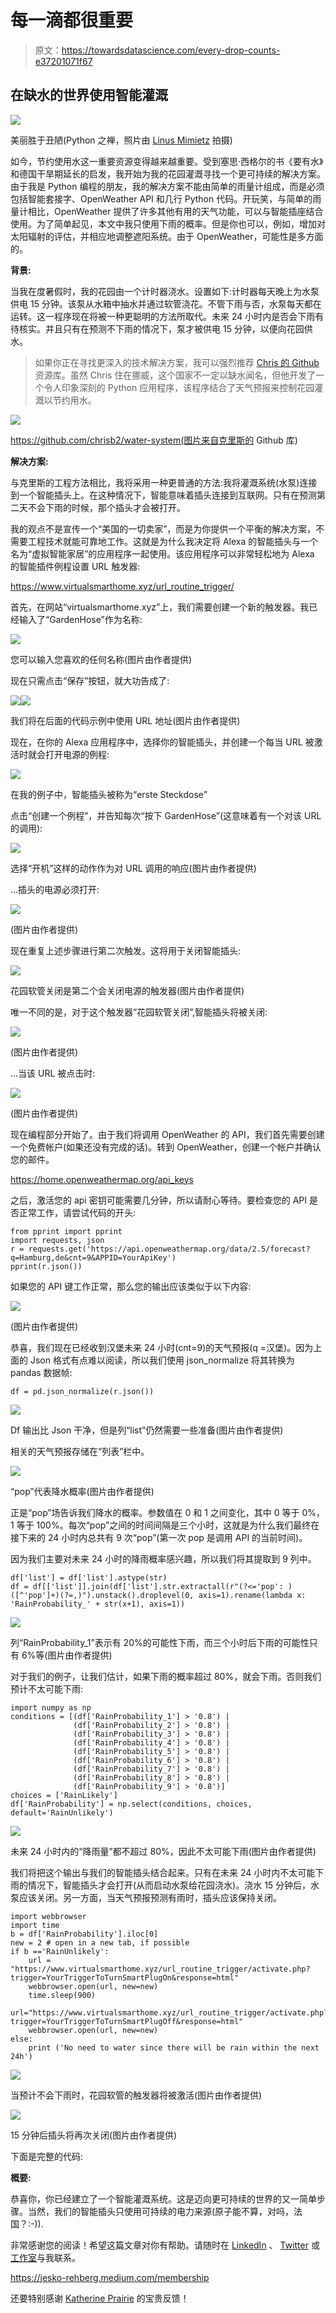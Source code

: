 # 每一滴都很重要

> 原文：<https://towardsdatascience.com/every-drop-counts-e37201071f67>

## 在缺水的世界使用智能灌溉

![](img/9fbf8b25695c6bf88bd3bad8b037f3bb.png)

美丽胜于丑陋(Python 之禅，照片由 [Linus Mimietz](https://unsplash.com/es/@linusmimietz?utm_source=unsplash&utm_medium=referral&utm_content=creditCopyText) 拍摄)

如今，节约使用水这一重要资源变得越来越重要。受到塞思·西格尔的书《要有水》和德国干旱期延长的启发，我开始为我的花园灌溉寻找一个更可持续的解决方案。由于我是 Python 编程的朋友，我的解决方案不能由简单的雨量计组成，而是必须包括智能套接字、OpenWeather API 和几行 Python 代码。开玩笑，与简单的雨量计相比，OpenWeather 提供了许多其他有用的天气功能，可以与智能插座结合使用。为了简单起见，本文中我只使用下雨的概率。但是你也可以，例如，增加对太阳辐射的评估，并相应地调整遮阳系统。由于 OpenWeather，可能性是多方面的。

**背景:**

当我在度暑假时，我的花园由一个计时器浇水。设置如下:计时器每天晚上为水泵供电 15 分钟。该泵从水箱中抽水并通过软管浇花。不管下雨与否，水泵每天都在运转。这一程序现在将被一种更聪明的方法所取代。未来 24 小时内是否会下雨有待核实。并且只有在预测不下雨的情况下，泵才被供电 15 分钟，以便向花园供水。

> 如果你正在寻找更深入的技术解决方案，我可以强烈推荐 [Chris 的 Github](https://github.com/chrisb2/water-system) 资源库。虽然 Chris 住在挪威，这个国家不一定以缺水闻名，但他开发了一个令人印象深刻的 Python 应用程序，该程序结合了天气预报来控制花园灌溉以节约用水。

![](img/dda36723547ca1d2e54dc76e49f839ac.png)

https://github.com/chrisb2/water-system(图片来自克里斯的 Github 库)

**解决方案:**

与克里斯的工程方法相比，我将采用一种更普通的方法:我将灌溉系统(水泵)连接到一个智能插头上。在这种情况下，智能意味着插头连接到互联网。只有在预测第二天不会下雨的时候，那个插头才会被打开。

我的观点不是宣传一个“美国的一切卖家”，而是为你提供一个平衡的解决方案，不需要工程技术就能可靠地工作。这就是为什么我决定将 Alexa 的智能插头与一个名为“虚拟智能家居”的应用程序一起使用。该应用程序可以非常轻松地为 Alexa 的智能插件例程设置 URL 触发器:

<https://www.virtualsmarthome.xyz/url_routine_trigger/>  

首先，在网站“virtualsmarthome.xyz”上，我们需要创建一个新的触发器。我已经输入了“GardenHose”作为名称:

![](img/c9e9bf6f7a302ec51fb3d89984d2050c.png)

您可以输入您喜欢的任何名称(图片由作者提供)

现在只需点击“保存”按钮，就大功告成了:

![](img/b4629a16583f62ca0e108fbe9d090af8.png)![](img/4de7c29b99c5db58bec7796787138f3d.png)

我们将在后面的代码示例中使用 URL 地址(图片由作者提供)

现在，在你的 Alexa 应用程序中，选择你的智能插头，并创建一个每当 URL 被激活时就会打开电源的例程:

![](img/11f7fd0db9641d219ebc7a0373756777.png)

在我的例子中，智能插头被称为“erste Steckdose”

点击“创建一个例程”，并告知每次“按下 GardenHose”(这意味着有一个对该 URL 的调用):

![](img/027ea65a960c4f43a88765f42101e4c6.png)

选择“开机”这样的动作作为对 URL 调用的响应(图片由作者提供)

…插头的电源必须打开:

![](img/fe2bf0cd0aa60c76085c3a64d385c548.png)

(图片由作者提供)

现在重复上述步骤进行第二次触发。这将用于关闭智能插头:

![](img/9aa01271e2bf00ef4e414e0b988ed9a7.png)

花园软管关闭是第二个会关闭电源的触发器(图片由作者提供)

唯一不同的是，对于这个触发器“花园软管关闭”,智能插头将被关闭:

![](img/25ba66631984ed9d0827d522537bbbe2.png)

(图片由作者提供)

…当该 URL 被点击时:

![](img/743a3004afadb239af035ef016379ca5.png)

(图片由作者提供)

现在编程部分开始了。由于我们将调用 OpenWeather 的 API，我们首先需要创建一个免费帐户(如果还没有完成的话)。转到 OpenWeather，创建一个帐户并确认您的邮件。

<https://home.openweathermap.org/api_keys>  

之后，激活您的 api 密钥可能需要几分钟，所以请耐心等待。要检查您的 API 是否正常工作，请尝试代码的开头:

```
from pprint import pprint
import requests, json
r = requests.get('https://api.openweathermap.org/data/2.5/forecast?q=Hamburg,de&cnt=9&APPID=YourApiKey')
pprint(r.json())
```

如果您的 API 键工作正常，那么您的输出应该类似于以下内容:

![](img/c50f8509b40cda713351c41bf36157b0.png)

(图片由作者提供)

恭喜，我们现在已经收到汉堡未来 24 小时(cnt=9)的天气预报(q =汉堡)。因为上面的 Json 格式有点难以阅读，所以我们使用 json_normalize 将其转换为 pandas 数据帧:

```
df = pd.json_normalize(r.json())
```

![](img/76c172ad098c1a9a09acdb1f3a4d665b.png)

Df 输出比 Json 干净，但是列“list”仍然需要一些准备(图片由作者提供)

相关的天气预报存储在“列表”栏中。

![](img/28062b2ef1f8e6f04ecb46fb4a7039b5.png)

“pop”代表降水概率(图片由作者提供)

正是“pop”场告诉我们降水的概率。参数值在 0 和 1 之间变化，其中 0 等于 0%，1 等于 100%。每次“pop”之间的时间间隔是三个小时，这就是为什么我们最终在接下来的 24 小时内总共有 9 次“pop”(第一次 pop 是调用 API 的当前时间)。

因为我们主要对未来 24 小时的降雨概率感兴趣，所以我们将其提取到 9 列中。

```
df['list'] = df['list'].astype(str)
df = df[['list']].join(df['list'].str.extractall(r"(?<='pop': )([^'pop']+)(?=,)").unstack().droplevel(0, axis=1).rename(lambda x: 'RainProbability_' + str(x+1), axis=1))
```

![](img/01c61579aa6d978638955b56de493bb2.png)

列“RainProbability_1”表示有 20%的可能性下雨，而三个小时后下雨的可能性只有 6%等(图片由作者提供)

对于我们的例子，让我们估计，如果下雨的概率超过 80%，就会下雨。否则我们预计不太可能下雨:

```
import numpy as np
conditions = [(df['RainProbability_1'] > '0.8') |
              (df['RainProbability_2'] > '0.8') |
              (df['RainProbability_3'] > '0.8') |
              (df['RainProbability_4'] > '0.8') |
              (df['RainProbability_5'] > '0.8') |
              (df['RainProbability_6'] > '0.8') |
              (df['RainProbability_7'] > '0.8') |
              (df['RainProbability_8'] > '0.8') |
              (df['RainProbability_9'] > '0.8')]
choices = ['RainLikely']
df['RainProbability'] = np.select(conditions, choices, default='RainUnlikely')
```

![](img/6da739101501587425ee7cdd76d11079.png)

未来 24 小时内的“降雨量”都不超过 80%，因此不太可能下雨(图片由作者提供)

我们将把这个输出与我们的智能插头结合起来。只有在未来 24 小时内不太可能下雨的情况下，智能插头才会打开(从而启动水泵给花园浇水)。浇水 15 分钟后，水泵应该关闭。另一方面，当天气预报预测有雨时，插头应该保持关闭。

```
import webbrowser
import time
b = df['RainProbability'].iloc[0]
new = 2 # open in a new tab, if possible
if b =='RainUnlikely':
    url = "https://www.virtualsmarthome.xyz/url_routine_trigger/activate.php?trigger=YourTriggerToTurnSmartPlugOn&response=html"
    webbrowser.open(url, new=new)
    time.sleep(900)
    url="https://www.virtualsmarthome.xyz/url_routine_trigger/activate.php?trigger=YourTriggerToTurnSmartPlugOff&response=html"
    webbrowser.open(url, new=new)
else:
    print ('No need to water since there will be rain within the next 24h')
```

![](img/0c05fddb968f796258acf82002769e2e.png)

当预计不会下雨时，花园软管的触发器将被激活(图片由作者提供)

![](img/bec75eb6d39a897c07f21a50211fdc15.png)

15 分钟后插头将再次关闭(图片由作者提供)

下面是完整的代码:

**概要:**

恭喜你，你已经建立了一个智能灌溉系统。这是迈向更可持续的世界的又一简单步骤。当然，我们的智能插头只使用可持续的电力来源(原子能不算，对吗，法国？:-)).

非常感谢您的阅读！希望这篇文章对你有帮助。请随时在 [LinkedIn](https://de.linkedin.com/in/jesko-rehberg-40653883) 、 [Twitter](https://twitter.com/DAR_Analytics) 或[工作室](https://jesko-rehberg.medium.com/virtual-reality-vr-for-education-a532aa5b6272)与我联系。

<https://jesko-rehberg.medium.com/membership>  

还要特别感谢 [Katherine Prairie](https://medium.com/@kathy_87105) 的宝贵反馈！